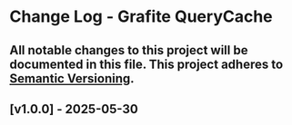 # Change Log - Grafite QueryCache
All notable changes to this project will be documented in this file.
This project adheres to [Semantic Versioning](http://semver.org/).
----

## [v1.0.0] - 2025-05-30
